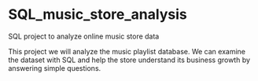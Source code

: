 # SQL_music_store_analysis
SQL project to analyze online music store data

This project we will analyze the music playlist database. We can examine the dataset with SQL and help the store understand its business growth by answering simple questions.
